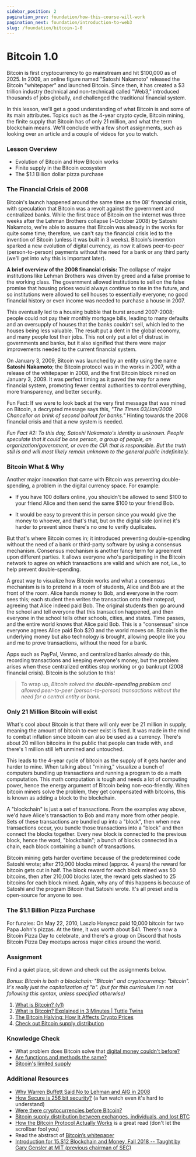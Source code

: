 ```yaml
---
sidebar_position: 2
pagination_prev: foundation/how-this-course-will-work
pagination_next: foundation/introduction-to-web3
slug: /foundation/bitcoin-1-0
---
```

<!-- 
File: 2-bitcoin-1-0
Description: Introduction to basics of bitcoin, and blockchain
-->

# Bitcoin 1.0

Bitcoin is first cryptocurrency to go mainstream and hit $100,000 as of 2025. In 2009, an online figure named "Satoshi Nakamoto" released the Bitcoin "whitepaper" and launched Bitcoin. Since then, it has created a $3 trillion industry (technical and non-technical) called "Web3," introduced thousands of jobs globally, and challenged the traditional financial system.

In this lesson, we'll get a good understanding of what Bitcoin is and some of its main attributes. Topics such as the 4-year crypto cycle, Bitcoin mining, the finite supply that Bitcoin has of only 21 million, and what the term blockchain means. We'll conclude with a few short assignments, such as looking over an article and a couple of videos for you to watch.

### Lesson Overview

- Evolution of Bitcoin and How Bitcoin works
- Finite supply in the Bitcoin ecosystem
- The $1.1 Billion dollar pizza purchase

### The Financial Crisis of 2008

Bitcoin's launch happened around the same time as the 08' financial crisis, with speculation that Bitcoin was a revolt against the government and centralized banks. While the first trace of Bitcoin on the internet was three weeks after the Lehman Brothers collapse (~October 2008) by Satoshi Nakamoto, we're able to assume that Bitcoin was already in the works for quite some time; therefore, we can't say the financial crisis led to the invention of Bitcoin (unless it was built in 3 weeks). Bitcoin's invention sparked a new evolution of digital currency, as now it allows peer-to-peer (person-to-person) payments without the need for a bank or any third party (we'll get into why this is important later).

**A brief overview of the 2008 financial crisis:** The collapse of major institutions like Lehman Brothers was driven by greed and a false promise to the working class. The government allowed institutions to sell on the false promise that housing prices would always continue to rise in the future, and so institutions were allowed to sell houses to essentially everyone; no good financial history or even income was needed to purchase a house in 2007.

This eventually led to a housing bubble that burst around 2007-2008; people could not pay their monthly mortgage bills, leading to many defaults and an oversupply of houses that the banks couldn't sell, which led to the houses being less valuable. The result put a dent in the global economy, and many people lost their jobs. This not only put a lot of distrust in governments and banks, but it also signified that there were major improvements needed to the current financial system.

On January 3, 2009, Bitcoin was launched by an entity using the name **Satoshi Nakamoto**; the Bitcoin protocol was in the works in 2007, with a release of the whitepaper in 2008, and the first Bitcoin block mined on January 3, 2009. It was perfect timing as it paved the way for a new financial system, promoting fewer central authorities to control everything, more transparency, and better security.

Fun Fact: If we were to look back at the very first message that was mined on Bitcoin, a decrypted message says this, _"The Times 03/Jan/2009 Chancellor on brink of second bailout for banks."_ Hinting towards the 2008 financial crisis and that a new system is needed.

_Fun Fact #2: To this day, Satoshi Nakamoto's identity is unknown. People speculate that it could be one person, a group of people, an organization/government, or even the CIA that is responsible. But the truth still is and will most likely remain unknown to the general public indefinitely._

### Bitcoin What & Why

Another major innovation that came with Bitcoin was preventing double-spending, a problem in the digital currency space. For example: 

- If you have 100 dollars online, you shouldn't be allowed to send $100 to your friend Alice and then send the same $100 to your friend Bob.

- It would be easy to prevent this in person since you would give the money to whoever, and that's that, but on the digital side (online) it's harder to prevent since there's no one to verify duplicates.

But that's where Bitcoin comes in; it introduced preventing double-spending without the need of a bank or third-party software by using a consensus mechanism. Consensus mechanism is another fancy term for agreement upon different parties. It allows everyone who's participating in the Bitcoin network to agree on which transactions are valid and which are not, i.e., to help prevent double-spending.

A great way to visualize how Bitcoin works and what a consensus mechanism is is to pretend in a room of students, Alice and Bob are at the front of the room. Alice hands money to Bob, and everyone in the room sees this; each student then writes the transaction onto their notepad, agreeing that Alice indeed paid Bob. The original students then go around the school and tell everyone that this transaction happened, and then everyone in the school tells other schools, cities, and states. Time passes, and the entire world knows that Alice paid Bob. This is a "consensus" since everyone agrees Alice paid Bob $20 and the world moves on. Bitcoin is the underlying money but also technology is brought, allowing people like you and me to prove transactions, without the need for a bank.

Apps such as PayPal, Venmo, and centralized banks already do this, recording transactions and keeping everyone's money, but the problem arises when these centralized entities stop working or go bankrupt (2008 financial crisis). Bitcoin is the solution to this!

> To wrap up, _Bitcoin solved the **double-spending problem** and allowed peer-to-peer (person-to-person) transactions without the need for a central entity or bank._

### Only 21 Million Bitcoin will exist
What's cool about Bitcoin is that there will only ever be 21 million in supply, meaning the amount of bitcoin to ever exist is fixed. It was made in the mind to combat inflation since bitcoin can also be used as a currency. There's about 20 million bitcoins in the public that people can trade with, and there's 1 million still left unmined and untouched. 

This leads to the 4-year cycle of bitcoin as the supply of it gets harder and harder to mine. When talking about "mining," visualize a bunch of computers bundling up transactions and running a program to do a math computation. This math computation is tough and needs a lot of computing power, hence the energy argument of Bitcoin being non-eco-friendly. When bitcoin miners solve the problem, they get compensated with bitcoins, this is known as adding a block to the blockchain.

A "blockchain" is just a set of transactions. From the examples way above, we'd have Alice's transaction to Bob and many more from other people. Sets of these transactions are bundled up into a "block", then when new transactions occur, you bundle those transactions into a "block" and then connect the blocks together. Every new block is connected to the previous block, hence the word, "blockchain"; a bunch of blocks connected in a chain, each block containing a bunch of transactions.

Bitcoin mining gets harder overtime because of the predetermined code Satoshi wrote; after 210,000 blocks mined (approx. 4 years) the reward for bitcoin gets cut in half. The block reward for each block mined was 50 bitcoins, then after 210,000 blocks later, the reward gets slashed to 25 bitcoins for each block mined. Again, why any of this happens is because of Satoshi and the program Bitcoin that Satoshi wrote. It's all preset and is open-source for anyone to see.

### The $1.1 Billion Pizza Purchase
For funzies: On May 22, 2010, Laszlo Hanyecz paid 10,000 bitcoin for two Papa John's pizzas. At the time, it was worth about $41. There's now a Bitcoin Pizza Day to celebrate, and there's a group on Discord that hosts Bitcoin Pizza Day meetups across major cities around the world.

### Assignment

<div class="lesson-content__panel" markdown="1">

Find a quiet place, sit down and check out the assignments below. 

_Bonus: Bitcoin is both a blockchain: "Bitcoin" and cryptocurrency: "bitcoin". It's really just the capitalization of "b". (but for this curriculum I'm not following this syntax, unless specified otherwise)_

1. [What is Bitcoin? (v1)](https://youtu.be/Um63OQz3bjo?si=AIZDZh-ZigEUPOpS)
2. [What is Bitcoin? Explained in 3 Minutes | Tuttle Twins](https://youtu.be/BL5vUVQvmX4?si=3mvn6aTCXjSzXOR4)
3. [The Bitcoin Halving: How It Affects Crypto Prices](https://kriptomat.io/finance-investing/the-bitcoin-halving-how-it-affects-crypto-prices/)
4. [Check out Bitcoin supply distribution](https://river.com/learn/who-owns-the-most-bitcoin/)

</div>

### Knowledge Check

<div class="lesson-content__conclusion" markdown="1">

- What problem does Bitcoin solve that [digital money couldn't before?](#bitcoin-how)
- [Are functions and methods the same?](#cryptography)
- [Bitcoin's limited supply](#bitcoin-what-pt2)

</div>

### Additional Resources

<div class="lesson-content__conclusion" markdown="1">

- [Why Warren Buffett Said No to Lehman and AIG in 2008](https://youtu.be/1QeUcfqkUzc?si=aNvUmrO7qBv8nbIv)
- [How Secure is 256 bit security?](https://youtu.be/S9JGmA5_unY?si=B5DEaX_cI8n-M9CF) (a fun watch even it's hard to understand)
- [Were there cryptocurrencies before Bitcoin?](https://www.investopedia.com/tech/were-there-cryptocurrencies-bitcoin/)
- [Bitcoin supply distribution between exchanges, individuals, and lost BTC](https://www.ainvest.com/news/individuals-hold-69-bitcoin-supply-institutions-scramble-2502/)
- [How the Bitcoin Protocol Actually Works](https://michaelnielsen.org/ddi/how-the-bitcoin-protocol-actually-works/) is a great read (don't let the scrollbar fool you)
- Read the abstract of [Bitcoin’s whitepaper](https://bitcoin.org/bitcoin.pdf)
- [Introduction for 15.S12 Blockchain and Money, Fall 2018 -- Taught by Gary Gensler at MIT (previous chairman of SEC)](https://youtu.be/EH6vE97qIP4?si=qLjb27WFBP_AX4qH)

</div>